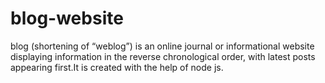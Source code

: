 # blog-website

blog (shortening of “weblog”) is an online journal or informational website displaying information in the reverse chronological order, with latest posts appearing first.It is created with the help of node
js.
